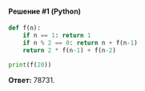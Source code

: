 #### Решение #1 (Python)
```python
def f(n):
	if n == 1: return 1
	if n % 2 == 0: return n + f(n-1)
	return 2 * f(n-1) + f(n-2)

print(f(20))
```
**Ответ:** 78731.
